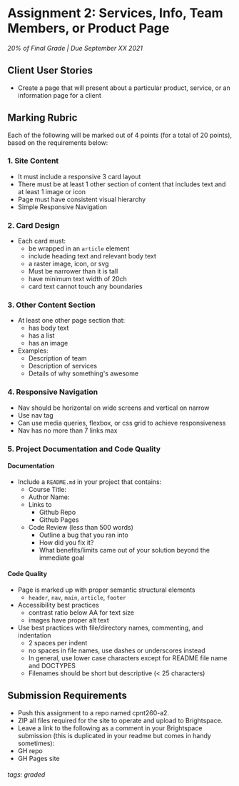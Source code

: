 # Assignment 2: Services, Info, Team Members, or Product Page
_20% of Final Grade | Due September XX 2021_

## Client User Stories
* Create a page that will present about a particular product, service, or an information page for a client

## Marking Rubric
Each of the following will be marked out of 4 points (for a total of 20 points), based on the requirements below:

 
### 1. Site Content
* It must include a responsive 3 card layout
* There must be at least 1 other section of content that includes text and at least 1 image or icon
* Page must have consistent visual hierarchy
* Simple Responsive Navigation 

### 2. Card Design
* Each card must:
  * be wrapped in an `article` element
  * include heading text and relevant body text
  * a raster image, icon, or svg
  * Must be narrower than it is tall
  * have minimum text width of 20ch
  * card text cannot touch any boundaries
  
### 3. Other Content Section
* At least one other page section that:
  * has body text
  * has a list
  * has an image
* Examples:
  * Description of team
  * Description of services
  * Details of why something's awesome
  
### 4. Responsive Navigation
* Nav should be horizontal on wide screens and vertical on narrow
* Use nav tag
* Can use media queries, flexbox, or css grid to achieve responsiveness
* Nav has no more than 7 links max
 
### 5. Project Documentation and Code Quality
#### Documentation
* Include a `README.md` in your project that contains:
  * Course Title:
  * Author Name:
  * Links to
    * Github Repo
    * Github Pages
  * Code Review (less than 500 words)
    * Outline a bug that you ran into
    * How did you fix it?
    * What benefits/limits came out of your solution beyond the immediate goal
    
#### Code Quality
* Page is marked up with proper semantic structural elements
  * `header`, `nav`, `main`, `article`, `footer` 
* Accessibility best practices
  * contrast ratio below AA for text size
  * images have proper alt text
* Use best practices with file/directory names, commenting, and indentation 
  * 2 spaces per indent
  * no spaces in file names, use dashes or underscores instead
  * In general, use lower case characters except for README file name and DOCTYPES
  * Filenames should be short but descriptive (< 25 characters) 
 
## Submission Requirements
* Push this assignment to a repo named cpnt260-a2.
* ZIP all files required for the site to operate and upload to Brightspace.
* Leave a link to the following as a comment in your Brightspace submission (this is duplicated in your readme but comes in handy sometimes):
* GH repo
* GH Pages site

###### tags: graded